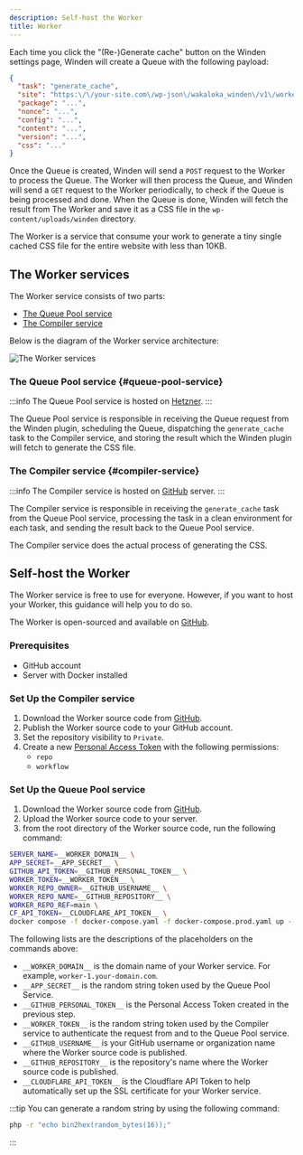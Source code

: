 ```yaml
---
description: Self-host the Worker
title: Worker
---
```


Each time you click the "(Re-)Generate cache" button on the Winden settings page, Winden will create a Queue with the following payload:

```json
{
  "task": "generate_cache",
  "site": "https:\/\/your-site.com\/wp-json\/wakaloka_winden\/v1\/worker\/ping",
  "package": "...",
  "nonce": "...",
  "config": "...",
  "content": "...",
  "version": "...",
  "css": "..."
}
```

Once the Queue is created, Winden will send a `POST` request to the Worker to process the Queue. The Worker will then process the Queue, and Winden will send a `GET` request to the Worker periodically, to check if the Queue is being processed and done. When the Queue is done, Winden will fetch the result from The Worker and save it as a CSS file in the `wp-content/uploads/winden` directory.

The Worker is a service that consume your work to generate a tiny single cached CSS file for the entire website with less than 10KB.

## The Worker services

The Worker service consists of two parts:

- [The Queue Pool service](#queue-pool-service)
- [The Compiler service](#compiler-service)

Below is the diagram of the Worker service architecture:

![The Worker services](/img/diagram.png)

### The Queue Pool service {#queue-pool-service}

:::info
The Queue Pool service is hosted on [Hetzner](https://hetzner.cloud/?ref=J37mHc19fUpr). 
:::

The Queue Pool service is responsible in receiving the Queue request from the Winden plugin, scheduling the Queue, dispatching the `generate_cache` task to the Compiler service, and storing the result which the Winden plugin will fetch to generate the CSS file.

### The Compiler service {#compiler-service}

:::info
The Compiler service is hosted on [GitHub](https://docs.github.com/en/actions) server.
:::

The Compiler service is responsible in receiving the `generate_cache` task from the Queue Pool service, processing the task in a clean environment for each task, and sending the result back to the Queue Pool service.

The Compiler service does the actual process of generating the CSS.

## Self-host the Worker

The Worker service is free to use for everyone. However, if you want to host your Worker, this guidance will help you to do so.

The Worker is open-sourced and available on [GitHub](https://github.com/wakaloka/winden-worker).

### Prerequisites

- GitHub account
- Server with Docker installed

### Set Up the Compiler service

1. Download the Worker source code from [GitHub](https://github.com/wakaloka/winden-worker/archive/refs/heads/main.zip).
2. Publish the Worker source code to your GitHub account.
3. Set the repository visibility to `Private`.
4. Create a new [Personal Access Token](https://github.com/settings/tokens) with the following permissions:
    - `repo`
    - `workflow`

### Set Up the Queue Pool service

1. Download the Worker source code from [GitHub](https://github.com/wakaloka/winden-worker/archive/refs/heads/main.zip).
2. Upload the Worker source code to your server.
3. from the root directory of the Worker source code, run the following command:

```bash
SERVER_NAME=__WORKER_DOMAIN__ \
APP_SECRET=__APP_SECRET__ \
GITHUB_API_TOKEN=__GITHUB_PERSONAL_TOKEN__ \
WORKER_TOKEN=__WORKER_TOKEN__ \
WORKER_REPO_OWNER=__GITHUB_USERNAME__ \
WORKER_REPO_NAME=__GITHUB_REPOSITORY__ \
WORKER_REPO_REF=main \
CF_API_TOKEN=__CLOUDFLARE_API_TOKEN__ \
docker compose -f docker-compose.yaml -f docker-compose.prod.yaml up --build -d
```

The following lists are the descriptions of the placeholders on the commands above:

- `__WORKER_DOMAIN__` is the domain name of your Worker service. For example, `worker-1.your-domain.com`.
- `__APP_SECRET__` is the random string token used by the Queue Pool Service. 
- `__GITHUB_PERSONAL_TOKEN__` is the Personal Access Token created in the previous step.
- `__WORKER_TOKEN__` is the random string token used by the Compiler service to authenticate the request from and to the Queue Pool service.
- `__GITHUB_USERNAME__` is your GitHub username or organization name where the Worker source code is published.
- `__GITHUB_REPOSITORY__` is the repository's name where the Worker source code is published.
- `__CLOUDFLARE_API_TOKEN__` is the Cloudflare API Token to help automatically set up the SSL certificate for your Worker service.

:::tip
You can generate a random string by using the following command:

```bash
php -r "echo bin2hex(random_bytes(16));"
```
:::
